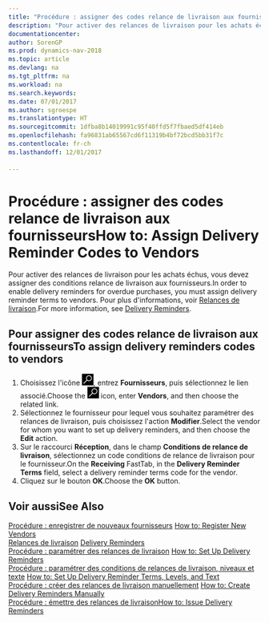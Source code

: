 ```yaml
---
title: "Procédure : assigner des codes relance de livraison aux fournisseurs"
description: "Pour activer des relances de livraison pour les achats échus, vous devez assigner des conditions relance de livraison aux fournisseurs."
documentationcenter: 
author: SorenGP
ms.prod: dynamics-nav-2018
ms.topic: article
ms.devlang: na
ms.tgt_pltfrm: na
ms.workload: na
ms.search.keywords: 
ms.date: 07/01/2017
ms.author: sgroespe
ms.translationtype: HT
ms.sourcegitcommit: 1dfba8b14019991c95f40ffd5f7fbaed5df414eb
ms.openlocfilehash: fa96831ab65567cd6f11319b4bf72bcd5bb31f7c
ms.contentlocale: fr-ch
ms.lasthandoff: 12/01/2017

---
```

# <a name="how-to-assign-delivery-reminder-codes-to-vendors"></a><span data-ttu-id="6b14a-103">Procédure : assigner des codes relance de livraison aux fournisseurs</span><span class="sxs-lookup"><span data-stu-id="6b14a-103">How to: Assign Delivery Reminder Codes to Vendors</span></span>
<span data-ttu-id="6b14a-104">Pour activer des relances de livraison pour les achats échus, vous devez assigner des conditions relance de livraison aux fournisseurs.</span><span class="sxs-lookup"><span data-stu-id="6b14a-104">In order to enable delivery reminders for overdue purchases, you must assign delivery reminder terms to vendors.</span></span> <span data-ttu-id="6b14a-105">Pour plus d'informations, voir [Relances de livraison](delivery-reminders.md).</span><span class="sxs-lookup"><span data-stu-id="6b14a-105">For more information, see [Delivery Reminders](delivery-reminders.md).</span></span>  

## <a name="to-assign-delivery-reminders-codes-to-vendors"></a><span data-ttu-id="6b14a-106">Pour assigner des codes relance de livraison aux fournisseurs</span><span class="sxs-lookup"><span data-stu-id="6b14a-106">To assign delivery reminders codes to vendors</span></span>  

1.  <span data-ttu-id="6b14a-107">Choisissez l'icône ![Page ou état pour la recherche](../../media/ui-search/search_small.png "icône Page ou état pour la recherche"), entrez **Fournisseurs**, puis sélectionnez le lien associé.</span><span class="sxs-lookup"><span data-stu-id="6b14a-107">Choose the ![Search for Page or Report](../../media/ui-search/search_small.png "Search for Page or Report icon") icon, enter **Vendors**, and then choose the related link.</span></span>  
2.  <span data-ttu-id="6b14a-108">Sélectionnez le fournisseur pour lequel vous souhaitez paramétrer des relances de livraison, puis choisissez l'action **Modifier**.</span><span class="sxs-lookup"><span data-stu-id="6b14a-108">Select the vendor for whom you want to set up delivery reminders, and then choose the **Edit** action.</span></span>  
3.  <span data-ttu-id="6b14a-109">Sur le raccourci **Réception**, dans le champ **Conditions de relance de livraison**, sélectionnez un code conditions de relance de livraison pour le fournisseur.</span><span class="sxs-lookup"><span data-stu-id="6b14a-109">On the **Receiving** FastTab, in the **Delivery Reminder Terms** field, select a delivery reminder terms code for the vendor.</span></span>  
4.  <span data-ttu-id="6b14a-110">Cliquez sur le bouton **OK**.</span><span class="sxs-lookup"><span data-stu-id="6b14a-110">Choose the **OK** button.</span></span>  

## <a name="see-also"></a><span data-ttu-id="6b14a-111">Voir aussi</span><span class="sxs-lookup"><span data-stu-id="6b14a-111">See Also</span></span>  
 <span data-ttu-id="6b14a-112">[Procédure : enregistrer de nouveaux fournisseurs](../../purchasing-how-register-new-vendors.md) </span><span class="sxs-lookup"><span data-stu-id="6b14a-112">[How to: Register New Vendors](../../purchasing-how-register-new-vendors.md) </span></span>  
 <span data-ttu-id="6b14a-113">[Relances de livraison](delivery-reminders.md) </span><span class="sxs-lookup"><span data-stu-id="6b14a-113">[Delivery Reminders](delivery-reminders.md) </span></span>  
 <span data-ttu-id="6b14a-114">[Procédure : paramétrer des relances de livraison](how-to-set-up-delivery-reminders.md) </span><span class="sxs-lookup"><span data-stu-id="6b14a-114">[How to: Set Up Delivery Reminders](how-to-set-up-delivery-reminders.md) </span></span>  
 <span data-ttu-id="6b14a-115">[Procédure : paramétrer des conditions de relances de livraison, niveaux et texte](how-to-set-up-delivery-reminder-terms-levels-and-text.md) </span><span class="sxs-lookup"><span data-stu-id="6b14a-115">[How to: Set Up Delivery Reminder Terms, Levels, and Text](how-to-set-up-delivery-reminder-terms-levels-and-text.md) </span></span>  
 <span data-ttu-id="6b14a-116">[Procédure : créer des relances de livraison manuellement](how-to-create-delivery-reminders-manually.md) </span><span class="sxs-lookup"><span data-stu-id="6b14a-116">[How to: Create Delivery Reminders Manually](how-to-create-delivery-reminders-manually.md) </span></span>  
 [<span data-ttu-id="6b14a-117">Procédure : émettre des relances de livraison</span><span class="sxs-lookup"><span data-stu-id="6b14a-117">How to: Issue Delivery Reminders</span></span>](how-to-issue-delivery-reminders.md)

